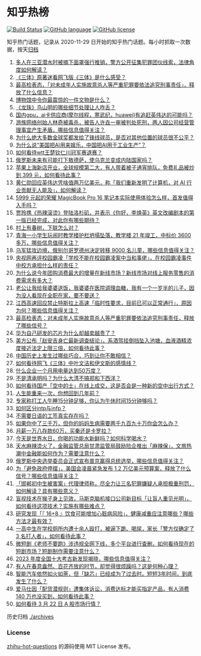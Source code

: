 # 知乎热榜
[![Build Status](https://github.com/ToWeLong/zhihu-hot-questions/workflows/CI/badge.svg)](https://github.com/ToWeLong/zhihu-hot-questions/actions)
[![GitHub language](https://img.shields.io/badge/language-golang-orange.svg)](https://golang.org/)
[![GitHub license](https://img.shields.io/github/license/ToWeLong/zhihu-hot-questions)](https://github.com/ToWeLong/zhihu-hot-questions/blob/main/LICENSE)

知乎热门话题，记录从 2020-11-29 日开始的知乎热门话题。每小时抓取一次数据，按天[归档](./archives)

<!-- BEGIN -->

1. [多人在三亚潜水时被摘下面罩强行推销，警方公开征集犯罪团伙线索，法律角度如何解读？](https://www.zhihu.com/question/649511021)
1. [《三体》原著迷看网飞版《三体》是什么感受？](https://www.zhihu.com/question/649493530)
1. [最高检表态，「对未成年人实施故意杀人等严重犯罪要依法追究刑事责任」，释放了什么信息？](https://www.zhihu.com/question/649594121)
1. [博物馆中令你最震惊的一件文物是什么？](https://www.zhihu.com/question/495456125)
1. [《龙珠》鸟山明的哪些细节处理让人咋舌？](https://www.zhihu.com/question/50831512)
1. [国内gpu，ai卡供应商(摩尔线程，寒武纪，huawei)有追赶英伟达的可能吗？](https://www.zhihu.com/question/649167080)
1. [游族网络创始人林奇被毒杀，被告人许垚一审被判处死刑，两人因公司经营管理事宜产生矛盾，哪些信息值得关注？](https://www.zhihu.com/question/649613766)
1. [为什么绝大多数金球奖都发给了锋线球员，是否对其他位置的球员很不公平？](https://www.zhihu.com/question/605592122)
1. [为什么说“美国把AI用来娱乐，中国把AI用于工业生产”？](https://www.zhihu.com/question/649542770)
1. [如何看待wtt王楚钦仁川冠军赛退赛？](https://www.zhihu.com/question/649615594)
1. [俄罗斯未来有可能打下敖德萨，使乌克兰变成内陆国家吗？](https://www.zhihu.com/question/649438986)
1. [苹果上海新店开业，全球规模第二大，有人带着被子通宵排队，免费礼品被炒到 399 元，如何看待此事？](https://www.zhihu.com/question/649556871)
1. [黄仁勋回应英伟达凭啥值两万亿美元，称「我们重新发明了计算机，对 AI 行业贡献无人能及」，如何解读？](https://www.zhihu.com/question/649506477)
1. [5999 元起的荣耀 MagicBook Pro 16 笔记本实际使用体验怎么样，首发值得入手吗？](https://www.zhihu.com/question/649550692)
1. [贾玲携《热辣滚烫》登陆洛杉矶，并表示《你好，李焕英》英文改编剧本的第一版已经完成，对此你有哪些期待？](https://www.zhihu.com/question/649605635)
1. [村上有春树，下联怎么对？](https://www.zhihu.com/question/434124225)
1. [青海一小学生玩闹时教学楼护栏坍塌坠落，教学楼 21 年竣工，中标价 3600 多万，哪些信息值得关注？](https://www.zhihu.com/question/649311843)
1. [乌军猛攻边境，俄别尔哥罗德州决定转移 9000 名儿童，哪些信息值得关注？](https://www.zhihu.com/question/649360821)
1. [央视网再评校园霸凌「学校不能在校园霸凌案中当和事佬」，在校园霸凌事件中校方承担什么样的责任？](https://www.zhihu.com/question/649600257)
1. [为什么说今年团购消费最大的增量在新线市场？新线市场对线上服务零售的消费需求有多大？](https://www.zhihu.com/question/649556764)
1. [老公让我给我婆婆送饭，我婆婆在医院调理血糖，我有一个一岁半的儿子，因为没人看现在全职在家，要不要送？](https://www.zhihu.com/question/649327294)
1. [江西高速回应禁止特斯拉上高速「临时性要求，目前已可以正常通行」，原因为何？哪些信息值得关注？](https://www.zhihu.com/question/649460699)
1. [最高检表态：对未成年人实施故意杀人等严重犯罪要依法追究刑事责任，释放了哪些信号？](https://www.zhihu.com/question/649596603)
1. [华为自己研发的芯片为什么却越卖越贵了？](https://www.zhihu.com/question/646576927)
1. [美方公布「赵安吉身亡最新调查结论」，系酒驾挂倒挡坠入池塘，血液酒精浓度接近法定上限三倍，如何看待此事？](https://www.zhihu.com/question/649459225)
1. [中国历史上发生过哪些巧合，巧到让你不敢相信？](https://www.zhihu.com/question/440180866)
1. [如何看待网飞《三体》中叶文洁和伊文斯的感情线？](https://www.zhihu.com/question/648792206)
1. [什么企业一个月用电量达到50万度？](https://www.zhihu.com/question/447114283)
1. [不是清承明吗？为什么大清不搞郑和下西洋？](https://www.zhihu.com/question/649544155)
1. [如何看待国产「空中的士」在线上成交，这是否会是一种新的空中出行方式？](https://www.zhihu.com/question/649600061)
1. [人生能重来一次，你想回到几年前？](https://www.zhihu.com/question/649110653)
1. [专家称打工人午睡15分钟足够，你认为午休时间15分钟够吗？](https://www.zhihu.com/question/649610834)
1. [如何区分intp与infp？](https://www.zhihu.com/question/266241130)
1. [不需要日语的工签真实存在吗？](https://www.zhihu.com/question/646833409)
1. [如果你中了三千万，但你的妈妈生病需要两千九百九十万你会怎么办？](https://www.zhihu.com/question/647764716)
1. [月薪一万八存款60万，买秦还是卡罗拉？](https://www.zhihu.com/question/649307667)
1. [今天是世界水日，你喝的功能水新鲜吗？如何科学喝水？](https://www.zhihu.com/question/649619054)
1. [天水麻辣烫火了，金融监管总局甘肃监管局鼓励险企推出「麻辣保」，文旅热潮中金融能如何作为？需要注意什么？](https://www.zhihu.com/question/649568346)
1. [俄罗斯中央选举委员会正式宣布普京赢得总统选举，哪些信息值得关注？](https://www.zhihu.com/question/649516960)
1. [为「避免政府停摆」，美国会凌晨紧急发布 1.2 万亿美元预算案，释放了什么信号？哪些信息值得关注？](https://www.zhihu.com/question/649605329)
1. [「邯郸初中生被害案」代理律师称，尽全力让三名犯罪嫌疑人承担极重刑罚，如何解读？具有哪些意义？](https://www.zhihu.com/question/649631673)
1. [盲视技术在猴子身上见效，马斯克脑机接口公司新目标「让盲人重见光明」，如何看待这项技术？实施有哪些难点？](https://www.zhihu.com/question/649616571)
1. [研究发现「『 16+8 』饮食可能增加心脏病风险」，健康减重应注意哪些？哪些方法才最有效？](https://www.zhihu.com/question/649303434)
1. [一高中生在学校厕所内遭十余人殴打，被逼下跪、喝尿，家长「警方仅确定了 3 名打人者」，如何看待此事？](https://www.zhihu.com/question/649600887)
1. [微短剧《老师不要跑》涉违规全网下线，多个平台进行查删，如何看待现在的短剧市场？短剧制作需要注意什么？](https://www.zhihu.com/question/649604892)
1. [2023 年度全国十大考古新发现揭晓，哪些信息值得关注？](https://www.zhihu.com/question/649615991)
1. [有人在春意盎然、百花齐放的时节，却觉得很烦躁吗？这是何种心理？](https://www.zhihu.com/question/649155530)
1. [智能汽车依然如火如荼，但「缺芯」已经成为了过去时。短短3年时间，到底发生了什么？](https://www.zhihu.com/question/649601150)
1. [爱马仕因「配货潜规则」遭集体诉讼，消费达标才能买指定产品，有人消费 140 万也没买到，如何看待此事？](https://www.zhihu.com/question/649594186)
1. [如何看待 3 月 22 日 A 股市场行情？](https://www.zhihu.com/question/649593156)

<!-- END -->

历史归档 [./archives](./archives)


### License
[zhihu-hot-questions](https://github.com/towelong/zhihu-hot-questions) 的源码使用 MIT License 发布。